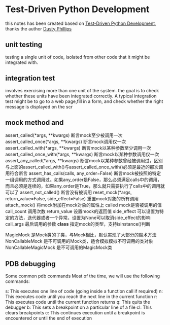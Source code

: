 # Test-Driven Python Development

this notes has been created based on [Test-Driven Python Development](https://learning.oreilly.com/library/view/test-driven-python-development/9781783987924/), thanks the author [Dusty Phillips](https://www.playfulpython.com/)

## unit testing

testing a single unit of code, isolated from other code that it might be integrated with.

## integration test
 involves exercising more than one unit of the system. the goal is to check whether these units have been integrated correctly. A typical integration test might be to go to a web page,fill in a form, and check whether the right message is displayed on the scr

## mock method and 

assert_called(*args, **kwargs) 断言mock至少被调用一次
assert_called_once(*args, **kwargs) 断言mock调用仅一次
assert_called_with(*args, **kwargs) 断言mock以某种参数至少调用一次
assert_called_once_with(*args, **kwargs) 断言mock以某种参数调用仅一次
assert_any_called(*args, **kwargs) 断言mock以某种参数曾经被调用过，区别与上面的assert_called_with()与assert_called_once_with()必须是最近的那次调用符合断言
assert_has_calls(calls, any_order=False) 断言mock被按照的特定一组调用的方式调用过。如果any_order是False，那么必须满足calls中的调用，而且必须是连续的，如果any_order是True，那么就只需要执行了calls中的调用就可以了
assert_not_called() 断言没有被调用
reset_mock(*args, return_value=False, side_effect=False) 重置mock对象的所有调用
attach_mock() 将mock附加在mock对象的属性上
called mock是否被调用的值
call_count 调用次数
return_value 设置mock的返回值
side_effect 可以设置为特定的方法，迭代器或者一个异常。设置为None可以取消side_effect的影响
call_args 最后调用的参数
__class__ 指定mock的类型，支持isinstance()判断

MagicMock 是Mock类的子类，与Mock相比，默认实现了大部分的魔术方法
NonCallableMock 是不可调用的Mock类，适合模拟模拟不可调用的类对象
NonCallableMagicMock 是不可调用的MagicMock类


## PDB debugging
Some common pdb commands
Most of the time, we will use the following commands:

s: This executes one line of code (going inside a function call if required)
n: This executes code until you reach the next line in the current function
r: This executes code until the current function returns
q: This quits the debugger
b: This sets a breakpoint on a particular line of a file
cl: This clears breakpoints
c: This continues execution until a breakpoint is encountered or until the end of execution


